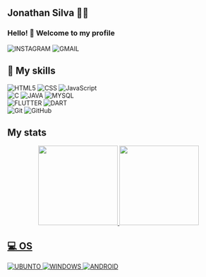 ##  Jonathan Silva :man_technologist: 
    
###  <p>Hello! 👋 Welcome to my profile</p>
  <a src="https://www.instagram.com/jonathan_silva_31_12/?hl=pt-br">![INSTAGRAM](https://img.shields.io/badge/Instagram-E4405F?style=for-the-badge&logo=instagram&logoColor=white)</a>
  <a src="">![GMAIL](https://img.shields.io/badge/Gmail-D14836?style=for-the-badge&logo=gmail&logoColor=white)</a>
    
## 🚀 My skills
  ![HTML5](https://img.shields.io/badge/HTML5-E34F26?style=for-the-badge&logo=html5&logoColor=white)
  ![CSS](https://img.shields.io/badge/CSS3-1572B6?style=for-the-badge&logo=css3&logoColor=white)
  ![JavaScript](https://img.shields.io/badge/JavaScript-323330?style=for-the-badge&logo=javascript&logoColor=F7DF1E)  
  ![C](https://img.shields.io/badge/C-00599C?style=for-the-badge&logo=c&logoColor=white)
  ![JAVA](https://img.shields.io/badge/Java-ED8B00?style=for-the-badge&logo=java&logoColor=white)
  ![MYSQL](https://img.shields.io/badge/MySQL-00000F?style=for-the-badge&logo=mysql&logoColor=white)  
  ![FLUTTER](https://img.shields.io/badge/Flutter-02569B?style=for-the-badge&logo=flutter&logoColor=white)
  ![DART](https://img.shields.io/badge/Dart-0175C2?style=for-the-badge&logo=dart&logoColor=white)  
  ![Git](https://img.shields.io/badge/git%20-%23F05033.svg?&style=for-the-badge&logo=git&logoColor=white)
  ![GitHub](https://img.shields.io/badge/github%20-%23121011.svg?&style=for-the-badge&logo=github&logoColor=white)

## My stats
<div align="center">
  <a href="https://github.com/Jonathan-inja">
  <img height="180em" src="https://github-readme-stats.vercel.app/api?username=Jonathan-inja&count_private=true&show_icons=true&custom_title=Github%20Status&theme=algolia&layout=compact&border_radius=8"/>
  
  <img height="180em" src="https://github-readme-stats.vercel.app/api/top-langs/?username=Jonathan-inja&theme=algolia&layout=compact&custom_title=Most%20Used&border_radius=8"/>
</div>

## 💻 OS
  ![UBUNTO](https://img.shields.io/badge/Ubuntu-E95420?style=for-the-badge&logo=ubuntu&logoColor=white)
  ![WINDOWS](https://img.shields.io/badge/Windows-0078D6?style=for-the-badge&logo=windows&logoColor=white)
  ![ANDROID](https://img.shields.io/badge/Android-3DDC84?style=for-the-badge&logo=android&logoColor=white)



